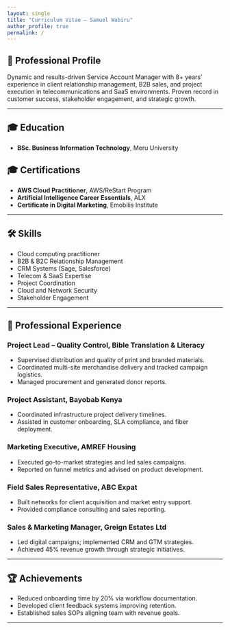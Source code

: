 ```yaml
---
layout: single
title: "Curriculum Vitae – Samuel Wabiru"
author_profile: true
permalink: /
---
```


## 👤 Professional Profile

Dynamic and results-driven Service Account Manager with 8+ years’ experience in client relationship management, B2B sales, and project execution in telecommunications and SaaS environments. Proven record in customer success, stakeholder engagement, and strategic growth.

---

## 🎓 Education


- **BSc. Business Information Technology**, Meru University 


## 🎓 Certifications

- **AWS Cloud Practitioner**, AWS/ReStart Program
- **Artificial Intelligence Career Essentials**, ALX 
- **Certificate in Digital Marketing**, Emobilis Institute

---

## 🛠 Skills

- Cloud computing practitioner
- B2B & B2C Relationship Management
- CRM Systems (Sage, Salesforce)
- Telecom & SaaS Expertise
- Project Coordination
- Cloud and Network Security
- Stakeholder Engagement

---

## 💼 Professional Experience

### **Project Lead – Quality Control**, Bible Translation & Literacy 
- Supervised distribution and quality of print and branded materials.
- Coordinated multi-site merchandise delivery and tracked campaign logistics.
- Managed procurement and generated donor reports.

### **Project Assistant**, Bayobab Kenya 
- Coordinated infrastructure project delivery timelines.
- Assisted in customer onboarding, SLA compliance, and fiber deployment.

### **Marketing Executive**, AMREF Housing 
- Executed go-to-market strategies and led sales campaigns.
- Reported on funnel metrics and advised on product development.



### **Field Sales Representative**, ABC Expat 
- Built networks for client acquisition and market entry support.
- Provided compliance consulting and sales reporting.

### **Sales & Marketing Manager**, Greign Estates Ltd 
- Led digital campaigns; implemented CRM and GTM strategies.
- Achieved 45% revenue growth through strategic initiatives.

---

## 🏆 Achievements

- Reduced onboarding time by 20% via workflow documentation.
- Developed client feedback systems improving retention.
- Established sales SOPs aligning team with revenue goals.

---

